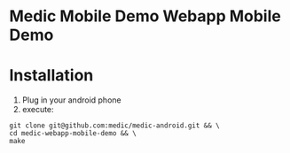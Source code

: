 Medic Mobile Demo Webapp Mobile Demo
====================================

# Installation

1. Plug in your android phone
2. execute:
```
git clone git@github.com:medic/medic-android.git && \
cd medic-webapp-mobile-demo && \
make
```
